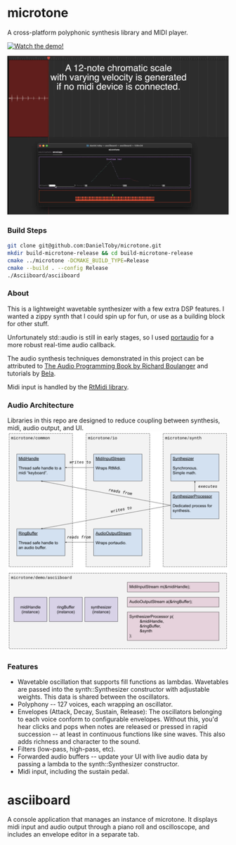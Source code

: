 # microtone
A cross-platform polyphonic synthesis library and MIDI player.

[![Watch the demo!](https://user-images.githubusercontent.com/41296254/170831269-3c965d7d-9fa6-4e9e-9729-c81c28f8a52b.png)](https://youtu.be/3SpMUx2KE4o)

[![Another Demo](assets/demo-thumbnail.png)](https://youtu.be/H49p-wMduN0)

### Build Steps
```sh
git clone git@github.com:DanielToby/microtone.git
mkdir build-microtone-release && cd build-microtone-release
cmake ../microtone -DCMAKE_BUILD_TYPE=Release
cmake --build . --config Release
./Asciiboard/asciiboard
```

### About

This is a lightweight wavetable synthesizer with a few extra DSP features. I wanted a zippy synth that I could spin up for fun, or use as a building block for other stuff.

Unfortunately std::audio is still in early stages, so I used [portaudio](http://www.portaudio.com/) for a more robust real-time audio callback.

The audio synthesis techniques demonstrated in this project can be attributed to [The Audio Programming Book by Richard Boulanger](https://mitpress.mit.edu/books/audio-programming-book) and tutorials by [Bela](https://learn.bela.io/using-bela/languages/c-plus-plus/).

Midi input is handled by the [RtMidi library](https://www.music.mcgill.ca/~gary/rtmidi/).

### Audio Architecture

Libraries in this repo are designed to reduce coupling between synthesis, midi, audio output, and UI.
![Architecture](assets/architecture.png)

### Features
- Wavetable oscillation that supports fill functions as lambdas. Wavetables are passed into the synth::Synthesizer constructor with adjustable weights. This data is shared between the oscillators.
- Polyphony -- 127 voices, each wrapping an oscillator.
- Envelopes (Attack, Decay, Sustain, Release): The oscillators belonging to each voice conform to configurable envelopes. Without this, you'd hear clicks and pops when notes are released or pressed in rapid succession -- at least in continuous functions like sine waves. This also adds richness and character to the sound.
- Filters (low-pass, high-pass, etc).
- Forwarded audio buffers -- update your UI with live audio data by passing a lambda to the synth::Synthesizer constructor.
- Midi input, including the sustain pedal.

# asciiboard
A console application that manages an instance of microtone. It displays midi input and audio output through a piano roll and oscilloscope, and includes an envelope editor in a separate tab.
